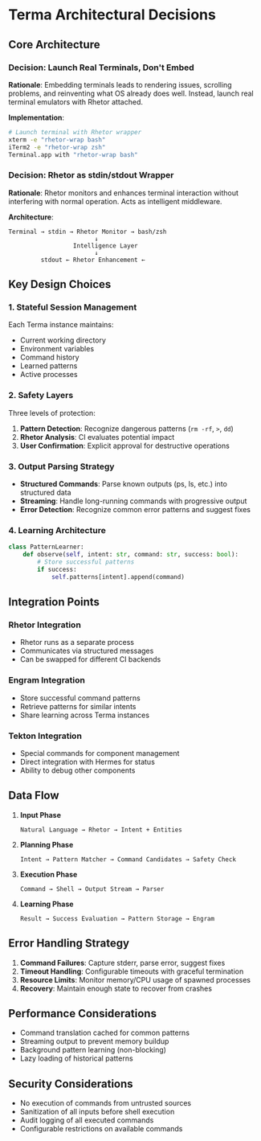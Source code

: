 # Terma Architectural Decisions

## Core Architecture

### Decision: Launch Real Terminals, Don't Embed
**Rationale**: Embedding terminals leads to rendering issues, scrolling problems, and reinventing what OS already does well. Instead, launch real terminal emulators with Rhetor attached.

**Implementation**:
```bash
# Launch terminal with Rhetor wrapper
xterm -e "rhetor-wrap bash"
iTerm2 -e "rhetor-wrap zsh"
Terminal.app with "rhetor-wrap bash"
```

### Decision: Rhetor as stdin/stdout Wrapper
**Rationale**: Rhetor monitors and enhances terminal interaction without interfering with normal operation. Acts as intelligent middleware.

**Architecture**:
```
Terminal → stdin → Rhetor Monitor → bash/zsh
                        ↓
                  Intelligence Layer
                        ↓
         stdout ← Rhetor Enhancement ← 
```

## Key Design Choices

### 1. Stateful Session Management
Each Terma instance maintains:
- Current working directory
- Environment variables
- Command history
- Learned patterns
- Active processes

### 2. Safety Layers
Three levels of protection:
1. **Pattern Detection**: Recognize dangerous patterns (`rm -rf`, `>`, `dd`)
2. **Rhetor Analysis**: CI evaluates potential impact
3. **User Confirmation**: Explicit approval for destructive operations

### 3. Output Parsing Strategy
- **Structured Commands**: Parse known outputs (ps, ls, etc.) into structured data
- **Streaming**: Handle long-running commands with progressive output
- **Error Detection**: Recognize common error patterns and suggest fixes

### 4. Learning Architecture
```python
class PatternLearner:
    def observe(self, intent: str, command: str, success: bool):
        # Store successful patterns
        if success:
            self.patterns[intent].append(command)
```

## Integration Points

### Rhetor Integration
- Rhetor runs as a separate process
- Communicates via structured messages
- Can be swapped for different CI backends

### Engram Integration
- Store successful command patterns
- Retrieve patterns for similar intents
- Share learning across Terma instances

### Tekton Integration
- Special commands for component management
- Direct integration with Hermes for status
- Ability to debug other components

## Data Flow

1. **Input Phase**
   ```
   Natural Language → Rhetor → Intent + Entities
   ```

2. **Planning Phase**
   ```
   Intent → Pattern Matcher → Command Candidates → Safety Check
   ```

3. **Execution Phase**
   ```
   Command → Shell → Output Stream → Parser
   ```

4. **Learning Phase**
   ```
   Result → Success Evaluation → Pattern Storage → Engram
   ```

## Error Handling Strategy

1. **Command Failures**: Capture stderr, parse error, suggest fixes
2. **Timeout Handling**: Configurable timeouts with graceful termination
3. **Resource Limits**: Monitor memory/CPU usage of spawned processes
4. **Recovery**: Maintain enough state to recover from crashes

## Performance Considerations

- Command translation cached for common patterns
- Streaming output to prevent memory buildup
- Background pattern learning (non-blocking)
- Lazy loading of historical patterns

## Security Considerations

- No execution of commands from untrusted sources
- Sanitization of all inputs before shell execution
- Audit logging of all executed commands
- Configurable restrictions on available commands
